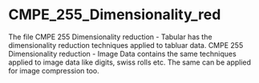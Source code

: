 # CMPE_255_Dimensionality_red

The file CMPE 255 Dimensionality reduction - Tabular has the dimensionality reduction techniques applied to tabluar data.
CMPE 255 Dimensionality reduction - Image Data contains the same techniques applied to image data like digits, swiss rolls etc. The same can be applied for image compression too.
